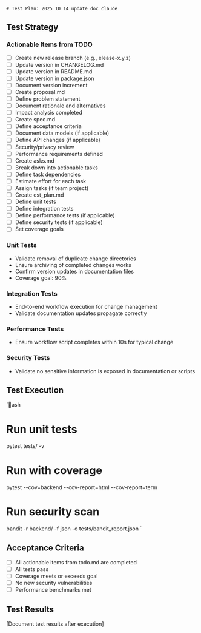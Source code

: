     # Test Plan: 2025 10 14 update doc claude

## Test Strategy

### Actionable Items from TODO
- [ ] Create new release branch (e.g., elease-x.y.z)
- [ ] Update version in CHANGELOG.md
- [ ] Update version in README.md
- [ ] Update version in package.json
- [ ] Document version increment
- [ ] Create proposal.md
- [ ] Define problem statement
- [ ] Document rationale and alternatives
- [ ] Impact analysis completed
- [ ] Create spec.md
- [ ] Define acceptance criteria
- [ ] Document data models (if applicable)
- [ ] Define API changes (if applicable)
- [ ] Security/privacy review
- [ ] Performance requirements defined
- [ ] Create 	asks.md
- [ ] Break down into actionable tasks
- [ ] Define task dependencies
- [ ] Estimate effort for each task
- [ ] Assign tasks (if team project)
- [ ] Create 	est_plan.md
- [ ] Define unit tests
- [ ] Define integration tests
- [ ] Define performance tests (if applicable)
- [ ] Define security tests (if applicable)
- [ ] Set coverage goals

### Unit Tests
- Validate removal of duplicate change directories
- Ensure archiving of completed changes works
- Confirm version updates in documentation files
- Coverage goal: 90%

### Integration Tests
- End-to-end workflow execution for change management
- Validate documentation updates propagate correctly

### Performance Tests
- Ensure workflow script completes within 10s for typical change

### Security Tests
- Validate no sensitive information is exposed in documentation or scripts

## Test Execution

`ash
# Run unit tests
pytest tests/ -v

# Run with coverage
pytest --cov=backend --cov-report=html --cov-report=term

# Run security scan
bandit -r backend/ -f json -o tests/bandit_report.json
`

## Acceptance Criteria

- [ ] All actionable items from todo.md are completed
- [ ] All tests pass
- [ ] Coverage meets or exceeds goal
- [ ] No new security vulnerabilities
- [ ] Performance benchmarks met

## Test Results

[Document test results after execution]
